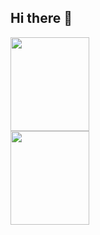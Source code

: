 ## Hi there 👋

<!--
**NT1210/NT1210** is a ✨ _special_ ✨ repository because its `README.md` (this file) appears on your GitHub profile.

Here are some ideas to get you started:

- 🔭 I’m currently working on ...
- 🌱 I’m currently learning ...
- 👯 I’m looking to collaborate on ...
- 🤔 I’m looking for help with ...
- 💬 Ask me about ...
- 📫 How to reach me: ...
- 😄 Pronouns: ...
- ⚡ Fun fact: ...
-->

<a href="https://github.com/anuraghazra/github-readme-stats">
  <img height=150 width=50% align="center" src="https://github-readme-stats.vercel.app/api?username=NT1210&theme=radical" />
</a>
<a href="https://github.com/anuraghazra/convoychat">
  <img height=150 width=50% align="center" src="https://github-readme-stats.vercel.app/api/top-langs?username=NT1210&theme=radical&layout=compact&langs_count=8&card_width=320" />
</a>
